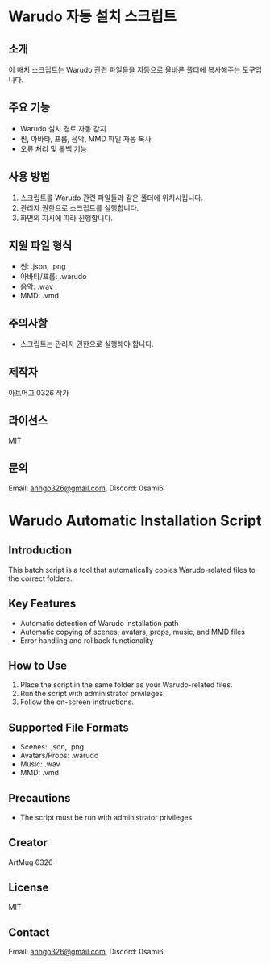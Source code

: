 # Warudo 자동 설치 스크립트

## 소개
이 배치 스크립트는 Warudo 관련 파일들을 자동으로 올바른 폴더에 복사해주는 도구입니다.

## 주요 기능
- Warudo 설치 경로 자동 감지
- 씬, 아바타, 프롭, 음악, MMD 파일 자동 복사
- 오류 처리 및 롤백 기능

## 사용 방법
1. 스크립트를 Warudo 관련 파일들과 같은 폴더에 위치시킵니다.
2. 관리자 권한으로 스크립트를 실행합니다.
3. 화면의 지시에 따라 진행합니다.

## 지원 파일 형식
- 씬: .json, .png
- 아바타/프롭: .warudo
- 음악: .wav
- MMD: .vmd

## 주의사항
- 스크립트는 관리자 권한으로 실행해야 합니다.

## 제작자
아트머그 0326 작가

## 라이선스
MIT

## 문의
Email: ahhgo326@gmail.com, Discord: 0sami6

# Warudo Automatic Installation Script

## Introduction
This batch script is a tool that automatically copies Warudo-related files to the correct folders.

## Key Features
- Automatic detection of Warudo installation path
- Automatic copying of scenes, avatars, props, music, and MMD files
- Error handling and rollback functionality

## How to Use
1. Place the script in the same folder as your Warudo-related files.
2. Run the script with administrator privileges.
3. Follow the on-screen instructions.

## Supported File Formats
- Scenes: .json, .png
- Avatars/Props: .warudo
- Music: .wav
- MMD: .vmd

## Precautions
- The script must be run with administrator privileges.

## Creator
ArtMug 0326

## License
MIT

## Contact
Email: ahhgo326@gmail.com, Discord: 0sami6
